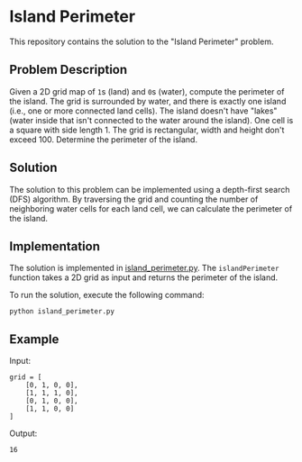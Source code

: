 # Island Perimeter

This repository contains the solution to the "Island Perimeter" problem.

## Problem Description

Given a 2D grid map of `1`s (land) and `0`s (water), compute the perimeter of the island. The grid is surrounded by water, and there is exactly one island (i.e., one or more connected land cells). The island doesn't have "lakes" (water inside that isn't connected to the water around the island). One cell is a square with side length 1. The grid is rectangular, width and height don't exceed 100. Determine the perimeter of the island.

## Solution

The solution to this problem can be implemented using a depth-first search (DFS) algorithm. By traversing the grid and counting the number of neighboring water cells for each land cell, we can calculate the perimeter of the island.

## Implementation

The solution is implemented in [island_perimeter.py](island_perimeter.py). The `islandPerimeter` function takes a 2D grid as input and returns the perimeter of the island.

To run the solution, execute the following command:

```
python island_perimeter.py
```

## Example

Input:
```
grid = [
    [0, 1, 0, 0],
    [1, 1, 1, 0],
    [0, 1, 0, 0],
    [1, 1, 0, 0]
]
```

Output:
```
16
```
